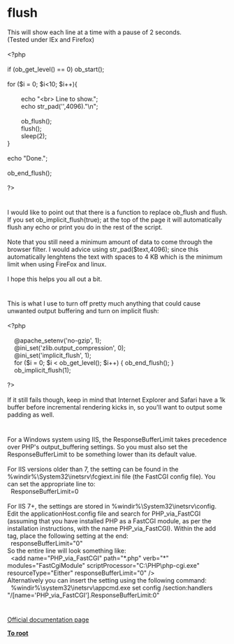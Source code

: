 # flush




<div class="phpcode"><span class="html">
This will show each line at a time with a pause of 2 seconds.<br>(Tested under IEx and Firefox)<br><br><span class="default">&lt;?php<br><br></span><span class="keyword">if (</span><span class="default">ob_get_level</span><span class="keyword">() == </span><span class="default">0</span><span class="keyword">) </span><span class="default">ob_start</span><span class="keyword">();<br><br>for (</span><span class="default">$i </span><span class="keyword">= </span><span class="default">0</span><span class="keyword">; </span><span class="default">$i</span><span class="keyword">&lt;</span><span class="default">10</span><span class="keyword">; </span><span class="default">$i</span><span class="keyword">++){<br><br>&#xA0; &#xA0; &#xA0; &#xA0; echo </span><span class="string">&quot;&lt;br&gt; Line to show.&quot;</span><span class="keyword">;<br>&#xA0; &#xA0; &#xA0; &#xA0; echo </span><span class="default">str_pad</span><span class="keyword">(</span><span class="string">&apos;&apos;</span><span class="keyword">,</span><span class="default">4096</span><span class="keyword">).</span><span class="string">&quot;\n&quot;</span><span class="keyword">;&#xA0; &#xA0; <br><br>&#xA0; &#xA0; &#xA0; &#xA0; </span><span class="default">ob_flush</span><span class="keyword">();<br>&#xA0; &#xA0; &#xA0; &#xA0; </span><span class="default">flush</span><span class="keyword">();<br>&#xA0; &#xA0; &#xA0; &#xA0; </span><span class="default">sleep</span><span class="keyword">(</span><span class="default">2</span><span class="keyword">);<br>}<br><br>echo </span><span class="string">&quot;Done.&quot;</span><span class="keyword">;<br><br></span><span class="default">ob_end_flush</span><span class="keyword">();<br><br></span><span class="default">?&gt;</span>
</span>
</div>
  

#


<div class="phpcode"><span class="html">
I would like to point out that there is a function to replace ob_flush and flush. If you set ob_implicit_flush(true); at the top of the page it will automatically flush any echo or print you do in the rest of the script.<br><br>Note that you still need a minimum amount of data to come through the browser filter. I would advice using str_pad($text,4096); since this automatically lenghtens the text with spaces to 4 KB which is the minimum limit when using FireFox and linux.<br><br>I hope this helps you all out a bit.</span>
</div>
  

#


<div class="phpcode"><span class="html">
This is what I use to turn off pretty much anything that could cause unwanted output buffering and turn on implicit flush:<br><br><span class="default">&lt;?php<br><br>&#xA0; &#xA0; </span><span class="keyword">@</span><span class="default">apache_setenv</span><span class="keyword">(</span><span class="string">&apos;no-gzip&apos;</span><span class="keyword">, </span><span class="default">1</span><span class="keyword">);<br>&#xA0; &#xA0; @</span><span class="default">ini_set</span><span class="keyword">(</span><span class="string">&apos;zlib.output_compression&apos;</span><span class="keyword">, </span><span class="default">0</span><span class="keyword">);<br>&#xA0; &#xA0; @</span><span class="default">ini_set</span><span class="keyword">(</span><span class="string">&apos;implicit_flush&apos;</span><span class="keyword">, </span><span class="default">1</span><span class="keyword">);<br>&#xA0; &#xA0; for (</span><span class="default">$i </span><span class="keyword">= </span><span class="default">0</span><span class="keyword">; </span><span class="default">$i </span><span class="keyword">&lt; </span><span class="default">ob_get_level</span><span class="keyword">(); </span><span class="default">$i</span><span class="keyword">++) { </span><span class="default">ob_end_flush</span><span class="keyword">(); }<br>&#xA0; &#xA0; </span><span class="default">ob_implicit_flush</span><span class="keyword">(</span><span class="default">1</span><span class="keyword">);<br><br></span><span class="default">?&gt;<br></span><br>If it still fails though, keep in mind that Internet Explorer and Safari have a 1k buffer before incremental rendering kicks in, so you&apos;ll want to output some padding as well.</span>
</div>
  

#


<div class="phpcode"><span class="html">
For a Windows system using IIS, the ResponseBufferLimit takes precedence over PHP&apos;s output_buffering settings. So you must also set the ResponseBufferLimit to be something lower than its default value.<br><br>For IIS versions older than 7, the setting can be found in the %windir%\System32\inetsrv\fcgiext.ini file (the FastCGI config file). You can set the appropriate line to:<br>&#xA0; ResponseBufferLimit=0<br><br>For IIS 7+, the settings are stored in %windir%\System32\inetsrv\config. Edit the applicationHost.config file and search for PHP_via_FastCGI (assuming that you have installed PHP as a FastCGI module, as per the installation instructions, with the name PHP_via_FastCGI). Within the add tag, place the following setting at the end:<br>&#xA0; responseBufferLimit=&quot;0&quot;<br>So the entire line will look something like:<br>&#xA0; &lt;add name=&quot;PHP_via_FastCGI&quot; path=&quot;*.php&quot; verb=&quot;*&quot; modules=&quot;FastCgiModule&quot; scriptProcessor=&quot;C:\PHP\php-cgi.exe&quot; resourceType=&quot;Either&quot; responseBufferLimit=&quot;0&quot; /&gt;<br>Alternatively you can insert the setting using the following command:<br>&#xA0; %windir%\system32\inetsrv\appcmd.exe set config /section:handlers &quot;/[name=&apos;PHP_via_FastCGI&apos;].ResponseBufferLimit:0&quot;</span>
</div>
  

#

[Official documentation page](https://www.php.net/manual/en/function.flush.php)

**[To root](/README.md)**